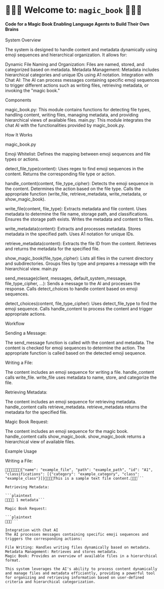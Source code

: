 # 🔮‍🔮‍🔮 Welcome to: `magic_book` 🔮‍🔮‍🔮
#### Code for a Magic Book Enabling Language Agents to Build Their Own Brains


System Overview

The system is designed to handle content and metadata dynamically using emoji sequences and hierarchical organization. It allows for:

Dynamic File Naming and Organization: Files are named, stored, and categorized based on metadata.
Metadata Management: Metadata includes hierarchical categories and unique IDs using A1 notation.
Integration with Chat AI: The AI can process messages containing specific emoji sequences to trigger different actions such as writing files, retrieving metadata, or invoking the "magic book."

Components

magic_book.py: This module contains functions for detecting file types, handling content, writing files, managing metadata, and providing hierarchical views of available files.
main.py: This module integrates the chat AI with the functionalities provided by magic_book.py.

How It Works

magic_book.py

Emoji Whitelist: Defines the mapping between emoji sequences and file types or actions.

detect_file_type(content):
Uses regex to find emoji sequences in the content.
Returns the corresponding file type or action.

handle_content(content, file_type_cipher):
Detects the emoji sequence in the content.
Determines the action based on the file type.
Calls the appropriate function (write_file, retrieve_metadata, write_metadata, or show_magic_book).

write_file(content, file_type):
Extracts metadata and file content.
Uses metadata to determine the file name, storage path, and classifications.
Ensures the storage path exists.
Writes the metadata and content to files.

write_metadata(content):
Extracts and processes metadata.
Stores metadata in the specified path.
Uses A1 notation for unique IDs.

retrieve_metadata(content):
Extracts the file ID from the content.
Retrieves and returns the metadata for the specified file.

show_magic_book(file_type_cipher):
Lists all files in the current directory and subdirectories.
Groups files by type and prepares a message with the hierarchical view.
main.py

send_message(client, messages, default_system_message, file_type_cipher, ...):
Sends a message to the AI and processes the response.
Calls detect_choices to handle content based on emoji sequences.

detect_choices(content, file_type_cipher):
Uses detect_file_type to find the emoji sequence.
Calls handle_content to process the content and trigger appropriate actions.

Workflow

Sending a Message:

The send_message function is called with the content and metadata.
The content is checked for emoji sequences to determine the action.
The appropriate function is called based on the detected emoji sequence.

Writing a File:

The content includes an emoji sequence for writing a file.
handle_content calls write_file.
write_file uses metadata to name, store, and categorize the file.

Retrieving Metadata:

The content includes an emoji sequence for retrieving metadata.
handle_content calls retrieve_metadata.
retrieve_metadata returns the metadata for the specified file.

Magic Book Request:

The content includes an emoji sequence for the magic book.
handle_content calls show_magic_book.
show_magic_book returns a hierarchical view of available files.

Example Usage

Writing a File:

```plaintext
📝‍🔒‍💾📝‍🔒‍🔍‍💾{"name": "example_file", "path": "example_path", "id": "A1", "classifications": [{"category": "example_category", "class": "example_class"}]}📝‍🔒‍🔍‍💾This is a sample text file content.📝‍🔒‍💾```

Retrieving Metadata:

```plaintext
📝‍🔒‍🔍‍🔍 1 metadata```

Magic Book Request:

```plaintext
🔮‍🔮‍🔮```

Integration with Chat AI
The AI processes messages containing specific emoji sequences and triggers the corresponding actions:

File Writing: Handles writing files dynamically based on metadata.
Metadata Management: Retrieves and stores metadata.
Magic Book: Provides an overview of available files in a hierarchical format.

This system leverages the AI's ability to process content dynamically and manage files and metadata efficiently, providing a powerful tool for organizing and retrieving information based on user-defined criteria and hierarchical categorization.
